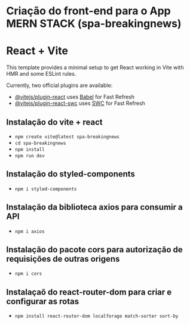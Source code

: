 Criação do front-end para o App MERN STACK (spa-breakingnews)
==============================================
# React + Vite

This template provides a minimal setup to get React working in Vite with HMR and some ESLint rules.

Currently, two official plugins are available:

- [@vitejs/plugin-react](https://github.com/vitejs/vite-plugin-react/blob/main/packages/plugin-react/README.md) uses [Babel](https://babeljs.io/) for Fast Refresh
- [@vitejs/plugin-react-swc](https://github.com/vitejs/vite-plugin-react-swc) uses [SWC](https://swc.rs/) for Fast Refresh

## Instalação do vite + react
- `npm create vite@latest spa-breakingnews`
- `cd spa-breakingnews`
- `npm install`
- `npm run dev`

## Instalação do styled-components
- `npm i styled-components`

## Instalação da biblioteca axios para consumir a API
- `npm i axios`

## Instalação do pacote cors para autorização de requisições de outras origens
- `npm i cors`

## Instalaçaõ do react-router-dom para criar e configurar as rotas
- `npm install react-router-dom localforage match-sorter sort-by`
